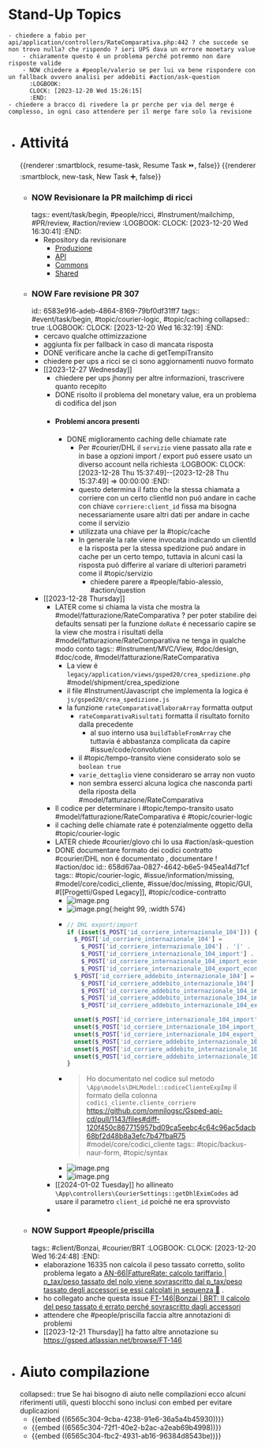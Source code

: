 # Stand-Up Topics
	- chiedere a fabio per api/application/controllers/RateComparativa.php:442 ? che succede se non trovo nulla? che rispondo ? ieri UPS dava un errore monetary value
		- chiaramente questo é un problema perché potremmo non dare risposte valide
		- NOW chiedere a #people/valerio se per lui va bene rispondere con un fallback ovvero analisi per addebiti #action/ask-question
		  :LOGBOOK:
		  CLOCK: [2023-12-20 Wed 15:26:15]
		  :END:
	- chiedere a bracco di rivedere la pr perche per via del merge é complesso, in ogni caso attendere per il merge fare solo la revisione
- # Attivitá
  {{renderer :smartblock, resume-task, Resume Task ⏩️, false}} {{renderer :smartblock, new-task, New Task ➕, false}}
	- ### NOW Revisionare la PR mailchimp di ricci
	  tags:: event/task/begin, #people/ricci, #Instrument/mailchimp, #PR/review, #action/review
	  :LOGBOOK:
	  CLOCK: [2023-12-20 Wed 16:30:41]
	  :END:
		- Repository da revisionare
			- [Produzione](https://github.com/omnilogsc/Gsped-produzione/pull/2671)
			- [API](https://github.com/omnilogsc/Gsped-api-cd/pull/1157)
			- [Commons](https://github.com/omnilogsc/Gsped-commons/pull/5)
			- [Shared](https://github.com/omnilogsc/Gsped-shared/pull/96)
	- ### NOW Fare revisione PR 307
	  id:: 6583e916-adeb-4864-8169-79bf0df31ff7
	  tags:: #event/task/begin, #topic/courier-logic, #topic/caching
	  collapsed:: true
	  :LOGBOOK:
	  CLOCK: [2023-12-20 Wed 16:32:19]
	  :END:
		- cercavo qualche ottimizzazione
		- aggiunta fix per fallback in caso di mancata risposta
		- DONE verificare anche la cache di getTempiTransito
		- chiedere per ups a ricci se ci sono aggiornamenti nuovo formato
		- [[2023-12-27 Wednesday]]
			- chiedere per ups jhonny per altre informazioni, trascrivere quanto recepito
			- DONE risolto il problema del monetary value, era un problema di codifica del json
			- #### Problemi ancora presenti
				- DONE miglioramento caching delle chiamate rate
					- Per #courier/DHL il `servizio` viene passato alla rate e in base a opzioni import / export puó essere usato un diverso account nella richiesta
					  :LOGBOOK:
					  CLOCK: [2023-12-28 Thu 15:37:49]--[2023-12-28 Thu 15:37:49] =>  00:00:00
					  :END:
					- questo determina il fatto che la stessa chiamata a corriere con un certo clientId non puó andare in cache con chiave `corriere:client_id` fissa ma bisogna necessariamente usare altri dati per andare in cache come il servizio
					- utilizzata una chiave per la #topic/cache
					- In generale la rate viene invocata indicando un clientId e la risposta per la stessa spedizione puó andare in cache per un certo tempo, tuttavia in alcuni casi la risposta puó differire al variare di ulteriori parametri come il #topic/servizio
						- chiedere parere a #people/fabio-alessio, #action/question
		- [[2023-12-28 Thursday]]
			- LATER come si chiama la vista che mostra la #model/fatturazione/RateComparativa ? per poter stabilire dei defaults sensati per la funzione `doRate` é necessario capire se la view che mostra i risultati della #model/fatturazione/RateComparativa ne tenga in qualche modo conto 
			  tags:: #Instrument/MVC/View, #doc/design, #doc/code, #model/fatturazione/RateComparativa
				- La view é `legacy/application/views/gsped20/crea_spedizione.php` #model/shipment/crea_spedizione
				- il file #Instrument/Javascript che implementa la logica é `js/gsped20/crea_spedizione.js`
				- la funzione `rateComparativaElaboraArray` formatta output
					- `rateComparativaRisultati` formatta il risultato fornito dalla precedente
						- al suo interno usa `buildTableFromArray` che tuttavia é abbastanza complicata da capire #issue/code/convolution
					- il #topic/tempo-transito viene considerato solo se `boolean true`
					- `varie_dettaglio` viene consideraro se array non vuoto
					- non sembra esserci alcuna logica che nasconda parti della riposta della #model/fatturazione/RateComparativa
			- Il codice per determinare i #topic/tempo-transito usato #model/fatturazione/RateComparativa é #topic/courier-logic
			- il caching delle chiamate rate é potenzialmente oggetto della #topic/courier-logic
			- LATER chiede #courier/glovo chi lo usa #action/ask-question
			- DONE documentare formato dei codici contratto #courier/DHL non é documentato , documentare ! #action/doc
			  id:: 658d67aa-0827-4642-b6e5-945ea14d71cf
			  tags:: #topic/courier-logic, #issue/information/missing, #model/core/codici_cliente, #issue/doc/missing, #topic/GUI, #[[Progetti/Gsped Legacy]], #topic/codice-contratto
				- ![image.png](../assets/image_1703761145733_0.png)
				- ![image.png](../assets/image_1703761344060_0.png){:height 99, :width 574}
				- ```php
				  // DHL export/import
				  if (isset($_POST['id_corriere_internazionale_104'])) {
				    $_POST['id_corriere_internazionale_104'] =
				      $_POST['id_corriere_internazionale_104'] . '|' .
				      $_POST['id_corriere_internazionale_104_import'] . '|' .
				      $_POST['id_corriere_internazionale_104_import_economy'] . '|' .
				      $_POST['id_corriere_internazionale_104_export_economy'];
				    $_POST['id_corriere_addebito_internazionale_104'] =
				      $_POST['id_corriere_addebito_internazionale_104'] . '|' .
				      $_POST['id_corriere_addebito_internazionale_104_import'] . '|' .
				      $_POST['id_corriere_addebito_internazionale_104_import_economy'] . '|' .
				      $_POST['id_corriere_addebito_internazionale_104_export_economy'];
				  
				    unset($_POST['id_corriere_internazionale_104_import']);
				    unset($_POST['id_corriere_internazionale_104_import_economy']);
				    unset($_POST['id_corriere_internazionale_104_export_economy']);
				    unset($_POST['id_corriere_addebito_internazionale_104_import']);
				    unset($_POST['id_corriere_addebito_internazionale_104_import_economy']);
				    unset($_POST['id_corriere_addebito_internazionale_104_export_economy']);
				  }
				  ```
				- > Ho documentato nel codice sul metodo `\App\models\DHLModel::codiceClienteExpImp` il formato della colonna `codici_cliente.cliente_corriere`
				  https://github.com/omnilogsc/Gsped-api-cd/pull/1143/files#diff-120f450c867715957bd09ca5eebc4c64c96ac5dacb68bf2d48b8a3efc7b47fbaR75 #model/core/codici_cliente
				  tags:: #topic/backus-naur-form, #topic/syntax
				- ![image.png](../assets/image_1703875119588_0.png)
				- ![image.png](../assets/image_1703875135515_0.png)
			- [[2024-01-02 Tuesday]] ho allineato `\App\controllers\CourierSettings::getDhlEximCodes` ad usare il parametro `client_id` poiché ne era sprovvisto
			-
	- ### NOW Support #people/priscilla
	  tags:: #client/Bonzai, #courier/BRT
	  :LOGBOOK:
	  CLOCK: [2023-12-20 Wed 16:24:48]
	  :END:
		- elaborazione 16335 non calcola il peso tassato corretto, solito problema legato a [AN-66|FattureRate: calcolo tariffario | p_tax/peso tassato del nolo viene sovrascritto dal p_tax/peso tassato degli accessori se essi calcolati in sequenza 👹](https://gsped.atlassian.net/browse/AN-66) .
		- ho collegato anche questa issue [FT-146|Bonzai | BRT: Il calcolo del peso tassato é errato perché sovrascritto dagli accessori](https://gsped.atlassian.net/browse/FT-146)
		- attendere che #people/priscilla faccia altre annotazioni di problemi
		- [[2023-12-21 Thursday]] ha fatto altre annotazione su https://gsped.atlassian.net/browse/FT-146
- # Aiuto compilazione
  collapsed:: true
  Se hai bisogno di aiuto nelle compilazioni ecco alcuni riferimenti utili, questi blocchi sono inclusi con embed per evitare duplicazioni
	- {{embed ((6565c304-9cba-4238-91e6-36a5a4b45930))}}
	- {{embed ((6565c304-72f1-40e2-b2ac-a2eab69b4998))}}
	- {{embed ((6565c304-fbc2-4931-ab16-96384d8543be))}}